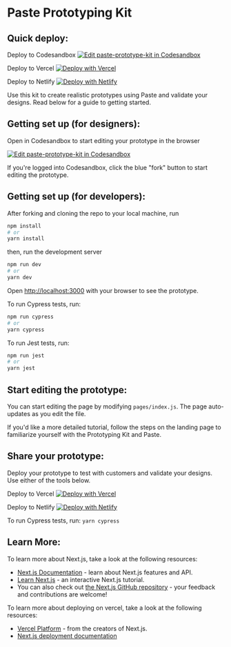 # Paste Prototyping Kit

## Quick deploy:

Deploy to Codesandbox
[![Edit paste-prototype-kit in Codesandbox](https://codesandbox.io/static/img/play-codesandbox.svg)](https://codesandbox.io/p/github/twilio-labs/paste-prototype-kit/)

Deploy to Vercel
[![Deploy with Vercel](https://vercel.com/button)](https://vercel.com/import/project?template=https://github.com/twilio-labs/paste-prototype-kit/tree/main)

Deploy to Netlify
[![Deploy with Netlify](https://www.netlify.com/img/deploy/button.svg)](https://app.netlify.com/start/deploy?repository=https://github.com/twilio-labs/paste-prototype-kit)

Use this kit to create realistic prototypes using Paste and validate your designs. Read below for a guide to getting started.

## Getting set up (for designers):

Open in Codesandbox to start editing your prototype in the browser

[![Edit paste-prototype-kit in Codesandbox](https://codesandbox.io/static/img/play-codesandbox.svg)](https://codesandbox.io/p/github/twilio-labs/paste-prototype-kit/)

If you're logged into Codesandbox, click the blue "fork" button to start editing the prototype.

## Getting set up (for developers):

After forking and cloning the repo to your local machine, run

```bash
npm install
# or
yarn install
```

then, run the development server

```bash
npm run dev
# or
yarn dev
```

Open [http://localhost:3000](http://localhost:3000) with your browser to see the prototype.

To run Cypress tests, run:

```bash
npm run cypress
# or
yarn cypress
```

To run Jest tests, run:

```bash
npm run jest
# or
yarn jest
```

## Start editing the prototype:

You can start editing the page by modifying `pages/index.js`. The page auto-updates as you edit the file.

If you'd like a more detailed tutorial, follow the steps on the landing page to familiarize yourself with the Prototyping Kit and Paste.

## Share your prototype:

Deploy your prototype to test with customers and validate your designs. Use either of the tools below.

Deploy to Vercel
[![Deploy with Vercel](https://vercel.com/button)](https://vercel.com/import/project?template=https://github.com/twilio-labs/paste-prototype-kit/tree/main)

Deploy to Netlify
[![Deploy with Netlify](https://www.netlify.com/img/deploy/button.svg)](https://app.netlify.com/start/deploy?repository=https://github.com/twilio-labs/paste-prototype-kit)

To run Cypress tests, run:
`yarn cypress`

## Learn More:

To learn more about Next.js, take a look at the following resources:

- [Next.js Documentation](https://nextjs.org/docs) - learn about Next.js features and API.
- [Learn Next.js](https://nextjs.org/learn) - an interactive Next.js tutorial.
- You can also check out [the Next.js GitHub repository](https://github.com/zeit/next.js/) - your feedback and contributions are welcome!

To learn more about deploying on vercel, take a look at the following resources:

- [Vercel Platform](https://vercel.com/import?utm_medium=default-template&filter=next.js&utm_source=create-next-app&utm_campaign=create-next-app-readme) - from the creators of Next.js.
- [Next.js deployment documentation](https://nextjs.org/docs/deployment)

